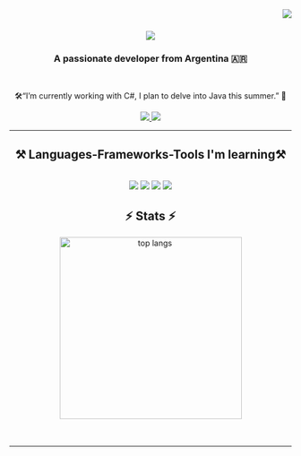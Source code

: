 <img align="right" src="https://visitor-badge.laobi.icu/badge?page_id=spiccoli.spiccoli" />

<h1 align="center">
    <img src="https://readme-typing-svg.herokuapp.com/?font=Righteous&size=35&center=true&vCenter=true&width=500&height=70&duration=4000&lines=Hi+There!+👋;+I'm+Santiago+Piccoli!;" />
</h1>

<h3 align="center">A passionate developer from Argentina 🇦🇷</h3>

<br/>

<div align="center">
 
🛠️“I’m currently working with C#, I plan to delve into Java this summer.” 🚀


 </div>
 
<div align="center"> 
  <a href="mailto:piccolisantiagonicolas@gmail.com">
    <img src="https://img.shields.io/badge/Gmail-333333?style=for-the-badge&logo=gmail&logoColor=red" />
  </a>
  <a href="https://spiccoli.github.io" target="_blank">
     <img src="https://img.shields.io/badge/Portfolio-FF5722?style=for-the-badge&logo=todoist&logoColor=white" target="_blank" /> <!-- sqlite, safari, google-chrome are other good icon options -->
  </a>
</div>

 <hr/>
 
<h2 align="center">⚒️ Languages-Frameworks-Tools I'm learning⚒️</h2>
<br/>
<div align="center">
    <img src="https://skillicons.dev/icons?i=c,cs," />
    <img src="https://skillicons.dev/icons?i=html,css,js," />
    <img src="https://skillicons.dev/icons?i=angular,react,bootstrap,tailwind," />
    <img src="https://skillicons.dev/icons?i=mysql,git," />

</div> 

<h2 align="center">⚡ Stats ⚡</h2>
<div align="center">
<img width=325 align="center" src="https://github-readme-stats.vercel.app/api/top-langs/?username=spiccoli&hide=CSS,HTML&langs_count=6&layout=compact&theme=react&border_radius=10&size_weight=0.5&count_weight=0.5" alt="top langs" />
</div>
<!--- C++ AND HTML HIDDEN  hide=c%2B%2B,HTML ---!>
<br/><br/>

<hr/>


